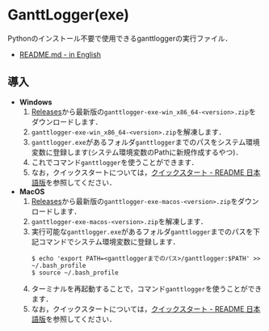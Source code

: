 # GanttLogger(exe)
Pythonのインストール不要で使用できるganttloggerの実行ファイル．
- [README.md - in English](https://github.com/KagenoMoheji/GanttLogger/blob/master/exe/README.md)

## 導入
- <span id="w">**Windows**</span>
    1. [Releases](https://github.com/KagenoMoheji/GanttLogger/releases)から最新版の`ganttlogger-exe-win_x86_64-<version>.zip`をダウンロードします．
    2. `ganttlogger-exe-win_x86_64-<version>.zip`を解凍します．
    3. `ganttlogger.exe`があるフォルダ`ganttlogger`までのパスをシステム環境変数に登録します(システム環境変数のPathに新規作成するやつ)．
    4. これでコマンド`ganttlogger`を使うことができます．
    5. なお，クイックスタートについては，[クイックスタート - README 日本語版](https://github.com/KagenoMoheji/GanttLogger/blob/master/README-ja.md#2-2)を参照してください．
- <span id="m">**MacOS**</span>
    1. [Releases](https://github.com/KagenoMoheji/GanttLogger/releases)から最新版の`ganttlogger-exe-macos-<version>.zip`をダウンロードします．
    2. `ganttlogger-exe-macos-<version>.zip`を解凍します．
    3. 実行可能な`ganttlogger.exe`があるフォルダ`ganttlogger`までのパスを下記コマンドでシステム環境変数に登録します．
        ```
        $ echo 'export PATH=<ganttloggerまでのパス>/ganttlogger:$PATH' >> ~/.bash_profile
        $ source ~/.bash_profile
        ```
    4. ターミナルを再起動することで，コマンド`ganttlogger`を使うことができます．
    5. なお，クイックスタートについては，[クイックスタート - README 日本語版](https://github.com/KagenoMoheji/GanttLogger/blob/master/README-ja.md#2-2)を参照してください．
